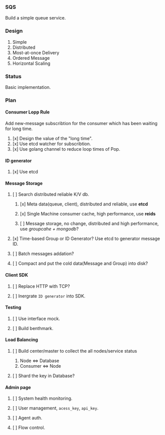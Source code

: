 ### SQS

Build a simple queue service.

### Design

1. Simple
1. Distributed
2. Most-at-once Delivery
3. Ordered Message
4. Horizontal Scaling

### Status

Basic implementation.

### Plan

#### Consumer Lopp Rule

Add new-message subscribtion for the consumer which has been waiting for long time.

1. [x] Design the value of the "long time".
2. [x] Use etcd watcher for subscribtion.
3. [x] Use golang channel to reduce loop times of Pop.

#### ID generator 

1. [x] Use etcd

#### Message Storage

1. [ ] Search distributed reliable K/V db.

    1. [x] Meta data(queue, client), distributed and reliable, use **etcd**

    3. [x] Single Machine consumer cache, high performance, use **reids**

    2. [ ] Message storage, no change, distributed and high performance, use *groupcahe + mongodb*?

1. [x] Time-based Group or ID Generator? Use etcd to generator message ID.  

1. [ ] Batch messages addation?

1. [ ] Compact and put the cold data(Message and Group) into disk?

#### Client SDK

1. [ ] Replace HTTP with TCP?

2. [ ] Inergrate `ID generator` into SDK.

#### Testing

1. [ ] Use interface mock.

2. [ ] Build benthmark.

#### Load Balancing
1. [ ] Build center/master to collect the all nodes/service status

    1. Node <=> Database
    2. Consumer <=> Node

2. [ ] Shard the key in Database?

#### Admin page
1. [ ] System health monitoring.

1. [ ] User management, `acess_key`, `api_key`.

1. [ ] Agent auth.

1. [ ] Flow control.
